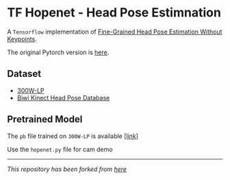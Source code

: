 # TF Hopenet - Head Pose Estimnation

A `Tensorflow` implementation of [Fine-Grained Head Pose Estimation Without Keypoints](https://arxiv.org/abs/1710.00925v2). 

The original Pytorch version is [here](https://github.com/natanielruiz/deep-head-pose).

## Dataset
* [300W-LP](http://www.cbsr.ia.ac.cn/users/xiangyuzhu/projects/3DDFA/main.htm)
* [Biwi Kinect Head Pose Database](https://data.vision.ee.ethz.ch/cvl/gfanelli/head_pose/head_forest.html#)

## Pretrained Model

The `pb` file trained on `300W-LP` is available [[link]](https://drive.google.com/file/d/1X_BFL7fijrtjOH2p2qfJKSCVpxWm00gA/view?usp=sharing)

Use the `hopenet.py` file for cam demo

--------
_This repository has been forked from [here](https://github.com/lgcy/tf-head-pose)_
